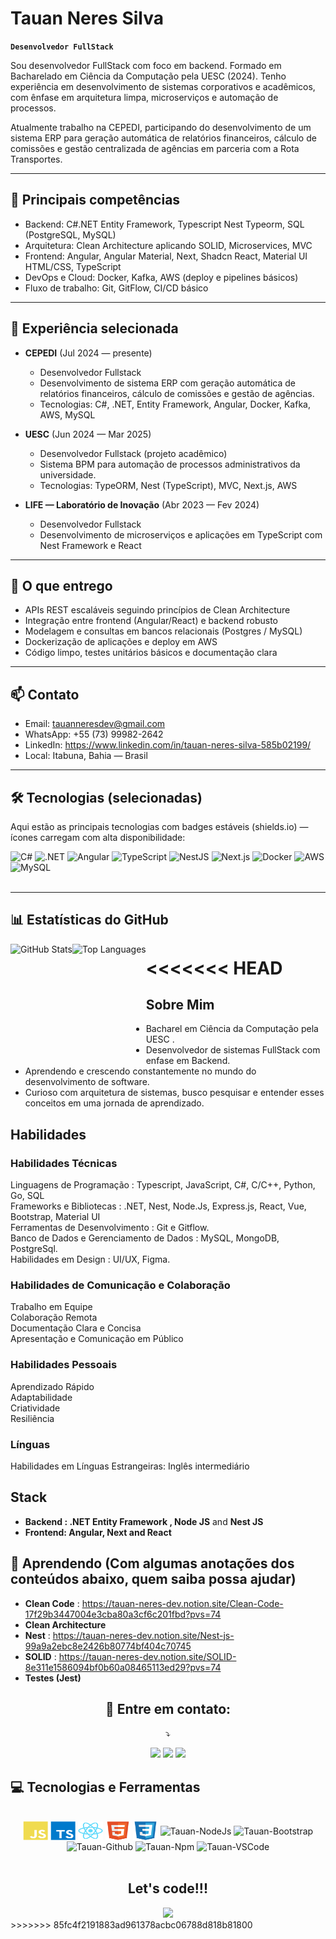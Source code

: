 # Tauan Neres Silva

**`Desenvolvedor FullStack`**

Sou desenvolvedor FullStack com foco em backend. Formado em Bacharelado em Ciência da Computação pela UESC (2024). Tenho experiência em desenvolvimento de sistemas corporativos e acadêmicos, com ênfase em arquitetura limpa, microserviços e automação de processos.

Atualmente trabalho na CEPEDI, participando do desenvolvimento de um sistema ERP para geração automática de relatórios financeiros, cálculo de comissões e gestão centralizada de agências em parceria com a Rota Transportes.

---

## 📌 Principais competências

- Backend: C#.NET Entity Framework, Typescript Nest Typeorm, SQL (PostgreSQL, MySQL)
- Arquitetura: Clean Architecture aplicando SOLID, Microservices, MVC
- Frontend: Angular, Angular Material, Next, Shadcn React, Material UI HTML/CSS, TypeScript
- DevOps e Cloud: Docker, Kafka, AWS (deploy e pipelines básicos)
- Fluxo de trabalho: Git, GitFlow, CI/CD básico

---

## 💼 Experiência selecionada

- **CEPEDI** (Jul 2024 — presente)

  - Desenvolvedor Fullstack
  - Desenvolvimento de sistema ERP com geração automática de relatórios financeiros, cálculo de comissões e gestão de agências.
  - Tecnologias: C#, .NET, Entity Framework, Angular, Docker, Kafka, AWS, MySQL

- **UESC** (Jun 2024 — Mar 2025)

  - Desenvolvedor Fullstack (projeto acadêmico)
  - Sistema BPM para automação de processos administrativos da universidade.
  - Tecnologias: TypeORM, Nest (TypeScript), MVC, Next.js, AWS

- **LIFE — Laboratório de Inovação** (Abr 2023 — Fev 2024)
  - Desenvolvedor Fullstack
  - Desenvolvimento de microserviços e aplicações em TypeScript com Nest Framework e React

---

## 🎯 O que entrego

- APIs REST escaláveis seguindo princípios de Clean Architecture
- Integração entre frontend (Angular/React) e backend robusto
- Modelagem e consultas em bancos relacionais (Postgres / MySQL)
- Dockerização de aplicações e deploy em AWS
- Código limpo, testes unitários básicos e documentação clara

---

## 📫 Contato

- Email: tauanneresdev@gmail.com
- WhatsApp: +55 (73) 99982-2642
- LinkedIn: https://www.linkedin.com/in/tauan-neres-silva-585b02199/
- Local: Itabuna, Bahia — Brasil

---

## 🛠 Tecnologias (selecionadas)

Aqui estão as principais tecnologias com badges estáveis (shields.io) — ícones carregam com alta disponibilidade:

<div align="left">
  <img alt="C#" src="https://img.shields.io/badge/C%23-239120?style=for-the-badge&logo=c%23&logoColor=white" />
  <img alt=".NET" src="https://img.shields.io/badge/.NET-5A29E4?style=for-the-badge&logo=.net&logoColor=white" />
  <img alt="Angular" src="https://img.shields.io/badge/Angular-DD0031?style=for-the-badge&logo=angular&logoColor=white" />
  <img alt="TypeScript" src="https://img.shields.io/badge/TypeScript-3178C6?style=for-the-badge&logo=typescript&logoColor=white" />
  <img alt="NestJS" src="https://img.shields.io/badge/NestJS-E0234E?style=for-the-badge&logo=nestjs&logoColor=white" />
  <img alt="Next.js" src="https://img.shields.io/badge/Next.js-000000?style=for-the-badge&logo=next.js&logoColor=white" />
  <img alt="Docker" src="https://img.shields.io/badge/Docker-2496ED?style=for-the-badge&logo=docker&logoColor=white" />
  <img alt="AWS" src="https://img.shields.io/badge/AWS-232F3E?style=for-the-badge&logo=amazonaws&logoColor=white" />
  <img alt="MySQL" src="https://img.shields.io/badge/MySQL-4479A1?style=for-the-badge&logo=mysql&logoColor=white" />
</div>

<br/>


---

## 📊 Estatísticas do GitHub

<p>
  <img align="left" alt="GitHub Stats" height="180" src="https://github-readme-stats.vercel.app/api?username=Tauan-dev&show_icons=true&theme=tokyonight&include_all_commits=true&locale=pt-br" />

  <img align="left" alt="Top Languages" height="180" src="https://github-readme-stats.vercel.app/api/top-langs/?username=Tauan-dev&theme=tokyonight&layout=compact&custom_title=Tecnologias&langs_count=9" />
</p>

<<<<<<< HEAD
=======

## Sobre Mim

-  Bacharel em Ciência da Computação pela UESC .
-  Desenvolvedor de sistemas FullStack com enfase em Backend.
-  Aprendendo e crescendo constantemente no mundo do desenvolvimento de software.
-  Curioso com arquitetura de sistemas, busco pesquisar e entender esses conceitos em uma jornada de aprendizado.

</p>




##  Habilidades

###  Habilidades Técnicas

 Linguagens de Programação : Typescript, JavaScript, C#, C/C++, Python, Go, SQL <br>
 Frameworks e Bibliotecas : .NET, Nest, Node.Js, Express.js, React, Vue, Bootstrap, Material UI <br>
 Ferramentas de Desenvolvimento : Git e Gitflow.<br>
 Banco de Dados e Gerenciamento de Dados : MySQL, MongoDB, PostgreSql.<br>
 Habilidades em Design : UI/UX, Figma.

### Habilidades de Comunicação e Colaboração

 Trabalho em Equipe<br>
 Colaboração Remota<br>
 Documentação Clara e Concisa<br>
 Apresentação e Comunicação em Público<br>


###  Habilidades Pessoais

Aprendizado Rápido<br>
Adaptabilidade<br>
Criatividade <br>
Resiliência

### Línguas

Habilidades em Línguas Estrangeiras: Inglês intermediário


## Stack

- **Backend : .NET Entity Framework , Node JS** and **Nest JS**
- **Frontend: Angular, Next and React**

</div>

<div >

## 🚀 Aprendendo (Com algumas anotações dos conteúdos abaixo, quem saiba possa ajudar)

- **Clean Code** : https://tauan-neres-dev.notion.site/Clean-Code-17f29b3447004e3cba80a3cf6c201fbd?pvs=74
- **Clean Architecture**
- **Nest** : https://tauan-neres-dev.notion.site/Nest-js-99a9a2ebc8e2426b80774bf404c70745
- **SOLID** : https://tauan-neres-dev.notion.site/SOLID-8e311e1586094bf0b60a08465113ed29?pvs=74
- **Testes (Jest)**

</div>

<div align="center">

## 💌 Entre em contato:

⤵️

</div>

<div align="center "> 
 
  <a href="https://www.instagram.com/savethetedio/" target="_blank"><img src="https://img.shields.io/badge/-Instagram-%23E4405F?style=for-the-badge&logo=instagram&logoColor=white" target="_blank"></a> 
  <a href = "mailto:tauanspider@gmail.com"><img src="https://img.shields.io/badge/-Gmail-%23333?style=for-the-badge&logo=gmail&logoColor=white" target="_blank"></a>
  <a href="https://www.linkedin.com/in/tauan-neres-585b02199/" target="_blank"><img src="https://img.shields.io/badge/-LinkedIn-%230077B5?style=for-the-badge&logo=linkedin&logoColor=white" target="_blank"></a> 
  
  
  
</div>

## 💻 Tecnologias e Ferramentas

<br>

<div style="display: inline_block" align="center">
  <img align="center" alt="Tauan-Js" height="30" width="40" src="https://raw.githubusercontent.com/devicons/devicon/master/icons/javascript/javascript-plain.svg">
  <img align="center" alt="Tauan-Ts" height="30" width="40" src="https://raw.githubusercontent.com/devicons/devicon/master/icons/typescript/typescript-plain.svg">
  <img align="center" alt="Tauan-React" height="30" width="40" src="https://raw.githubusercontent.com/devicons/devicon/master/icons/react/react-original.svg">
  <img align="center" alt="Tauan-HTML" height="30" width="40" src="https://raw.githubusercontent.com/devicons/devicon/master/icons/html5/html5-original.svg">
  <img align="center" alt="Tauan-CSS" height="30" width="40" src="https://raw.githubusercontent.com/devicons/devicon/master/icons/css3/css3-original.svg">
  <img align="center" alt="Tauan-NodeJs" height="30" width="40" src="https://cdn.jsdelivr.net/gh/devicons/devicon/icons/nodejs/nodejs-original.svg" />
  <img align="center" alt="Tauan-Bootstrap" height="30" width="40" src="https://cdn.jsdelivr.net/gh/devicons/devicon/icons/bootstrap/bootstrap-original.svg" />
  <img align="center" alt="Tauan-Github" height="30" width="40" src="https://cdn.jsdelivr.net/gh/devicons/devicon/icons/github/github-original.svg" />
  <img align="center" alt="Tauan-Npm" height="30" width="40" src="https://cdn.jsdelivr.net/gh/devicons/devicon/icons/npm/npm-original-wordmark.svg" />
  <img align="center" alt="Tauan-VSCode" height="30" width="40" src="https://cdn.jsdelivr.net/gh/devicons/devicon/icons/vscode/vscode-original.svg" />

</div>
 <br>

<div align="center">
<h2>Let's code!!!</h2>
<img src="https://media.giphy.com/media/LmNwrBhejkK9EFP504/giphy.gif" width="400px" />
</div>
>>>>>>> 85fc4f2191883ad961378acbc06788d818b81800
